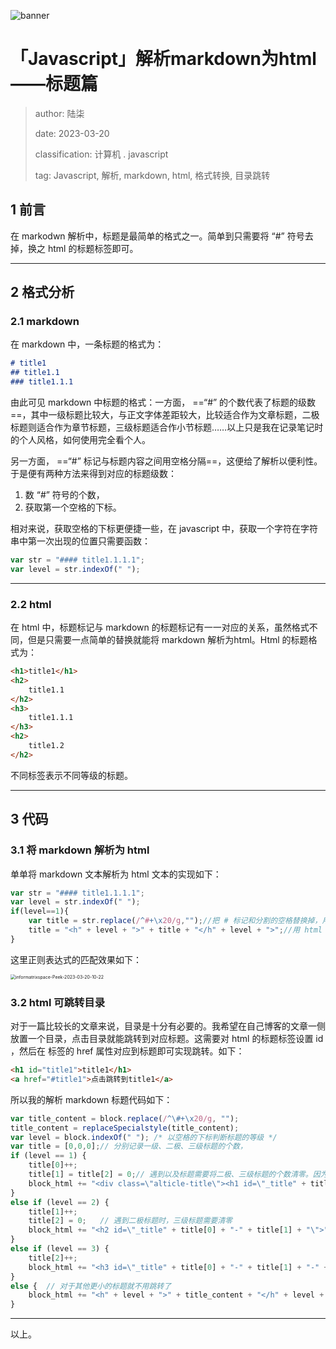 ![banner](https://cdn.staticaly.com/gh/DaiwuShen/daiwuImageBed@main/webP/informatrixspace-informatrix-18.50s3czapdqm8.webp)

# 「Javascript」解析markdown为html——标题篇

> author: 陆柒
>
> date: 2023-03-20
>
> classification: 计算机 . javascript
>
> tag: Javascript, 解析, markdown, html, 格式转换, 目录跳转

## 1 前言

在 markodwn 解析中，标题是最简单的格式之一。简单到只需要将 “#” 符号去掉，换之 html 的标题标签即可。

---



## 2 格式分析

### 2.1 markdown

在 markdown 中，一条标题的格式为：

```markdown
# title1
## title1.1
### title1.1.1
```

由此可见 markdown 中标题的格式：一方面， ==“#” 的个数代表了标题的级数==，其中一级标题比较大，与正文字体差距较大，比较适合作为文章标题，二极标题则适合作为章节标题，三级标题适合作小节标题……以上只是我在记录笔记时的个人风格，如何使用完全看个人。

另一方面， ==“#” 标记与标题内容之间用空格分隔==，这便给了解析以便利性。于是便有两种方法来得到对应的标题级数：

1. 数 “#” 符号的个数，
2. 获取第一个空格的下标。

相对来说，获取空格的下标更便捷一些，在 javascript 中，获取一个字符在字符串中第一次出现的位置只需要函数：

```javascript
var str = "#### title1.1.1.1";
var level = str.indexOf(" ");
```

---

### 2.2 html

在 html 中，标题标记与 markdown 的标题标记有一一对应的关系，虽然格式不同，但是只需要一点简单的替换就能将 markdown 解析为html。Html 的标题格式为：

```html
<h1>title1</h1>
<h2>
    title1.1
</h2>
<h3>
    title1.1.1
</h3>
<h2>
    title1.2
</h2>
```

不同标签表示不同等级的标题。

---

## 3 代码

### 3.1 将 markdown 解析为 html

单单将 markdown 文本解析为 html 文本的实现如下：

```javascript
var str = "#### title1.1.1.1";
var level = str.indexOf(" ");
if(level==1){
    var title = str.replace(/^#+\x20/g,"");//把 # 标记和分割的空格替换掉，用正则匹配可以匹配任意多个 # ，是通用的。
    title = "<h" + level + ">" + title + "</h" + level + ">";//用 html 相同等级的标题标签包裹，可以跟上一步合写为一句
}
```

这里正则表达式的匹配效果如下：

<img load="lazy" src="https://cdn.staticaly.com/gh/DaiwuShen/daiwuImageBed@main/20230320/informatrixspace-Peek-2023-03-20-10-22.3mlyuoyc74xs.gif" alt="informatrixspace-Peek-2023-03-20-10-22" style="zoom:50%;" />



### 3.2 html 可跳转目录

对于一篇比较长的文章来说，目录是十分有必要的。我希望在自己博客的文章一侧放置一个目录，点击目录就能跳转到对应标题。这需要对 html 的标题标签设置 id ，然后在 <a> 标签的 href 属性对应到标题即可实现跳转。如下：

```html
<h1 id="title1">title1</h1>
<a href="#title1">点击跳转到title1</a>
```

所以我的解析 markdown 标题代码如下：

```javascript
var title_content = block.replace(/^\#+\x20/g, "");
title_content = replaceSpecialstyle(title_content);
var level = block.indexOf(" ");	/* 以空格的下标判断标题的等级 */
var title = [0,0,0];// 分别记录一级、二极、三级标题的个数，
if (level == 1) {
	title[0]++;
	title[1] = title[2] = 0;// 遇到以及标题需要将二极、三级标题的个数清零。因为标题序号都是1.1、2.1.1之类
	block_html += "<div class=\"alticle-title\"><h1 id=\"_title" + title[0] + "\">" + title_content + "</h1></div><div class=\"paragraph\">";
}
else if (level == 2) {
	title[1]++;
	title[2] = 0;	// 遇到二极标题时，三级标题需要清零
	block_html += "<h2 id=\"_title" + title[0] + "-" + title[1] + "\">" + title_content + "</h2>";
}
else if (level == 3) {
	title[2]++;
	block_html += "<h3 id=\"_title" + title[0] + "-" + title[1] + "-" + title[2] + "\">" + title_content + "</h3>";
}
else {	// 对于其他更小的标题就不用跳转了
	block_html += "<h" + level + ">" + title_content + "</h" + level + ">";
}
```

---

以上。